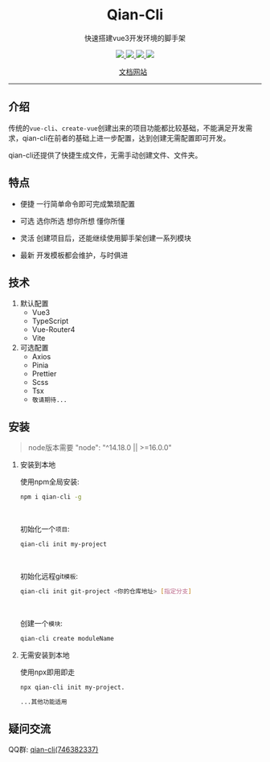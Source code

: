 <h1 align="center">Qian-Cli</h1>
<p align="center">快速搭建vue3开发环境的脚手架</p>
<p align="center">
   <a href="https://www.npmjs.com/package/qian-cli">
    <img src="https://img.shields.io/npm/v/qian-cli.svg">
  </a>
  <a href="https://npmcharts.com/compare/qian-cli?minimal=true">
    <img src="https://img.shields.io/npm/dt/qian-cli.svg">
  </a>
  <a href="https://github.com/vuejs/core">
    <img src="https://img.shields.io/badge/dependencies-vue%E2%89%A53.2.0-green">
  </a>
   <a href="https://github.com/vitejs/vite">
    <img src="https://img.shields.io/badge/devDependencies-vite%E2%89%A53.0.7-green">
  </a>
<p align="center">
  <a href="http://qian-cli.xuanxiaoqian.com">文档网站</a>
  &nbsp;
</p>


---




## 介绍

传统的`vue-cli`、`create-vue`创建出来的项目功能都比较基础，不能满足开发需求，qian-cli在前者的基础上进一步配置，达到创建无需配置即可开发。



qian-cli还提供了快捷生成文件，无需手动创建文件、文件夹。



## 特点

- 便捷 一行简单命令即可完成繁琐配置

- 可选 选你所选 想你所想 懂你所懂

- 灵活 创建项目后，还能继续使用脚手架创建一系列模块

- 最新 开发模板都会维护，与时俱进



## 技术

1. 默认配置
   - Vue3
   - TypeScript
   - Vue-Router4
   - Vite
2. 可选配置
   - Axios
   - Pinia
   - Prettier
   - Scss
   - Tsx
   - `敬请期待...`

## 安装

> node版本需要  "node": "^14.18.0 || >=16.0.0" 

1. 安装到本地

   使用npm全局安装:

   ~~~sh
   npm i qian-cli -g
   ~~~

   <br />

   初始化一个`项目`:

   ~~~sh
   qian-cli init my-project
   ~~~

   <br />

   初始化远程git`模板`:

   ~~~sh
   qian-cli init git-project <你的仓库地址> [指定分支]
   ~~~

   <br />

   创建一个`模块`:

   ~~~sh
   qian-cli create moduleName
   ~~~



2. 无需安装到本地

   使用npx即用即走

   ~~~sh
   npx qian-cli init my-project.
   
   ...其他功能适用
   ~~~

   

## 疑问交流

QQ群: <a target="_blank" href="https://qm.qq.com/cgi-bin/qm/qr?k=LrFpPFoHAHFikBUJQqKjViRJIY1BH250&jump_from=webapi">qian-cli(746382337)</a>
